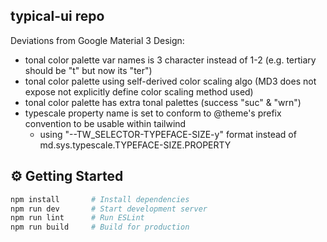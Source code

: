 ## typical-ui repo

Deviations from Google Material 3 Design:

- tonal color palette var names is 3 character instead of 1-2 (e.g. tertiary should be "t" but now its "ter")
- tonal color palette using self-derived color scaling algo (MD3 does not expose not explicitly define color scaling method used)
- tonal color palette has extra tonal palettes (success "suc" & "wrn")
- typescale property name is set to conform to @theme's prefix convention to be usable within tailwind
    - using "--TW_SELECTOR-TYPEFACE-SIZE-y" format instead of md.sys.typescale.TYPEFACE-SIZE.PROPERTY

## ⚙️ Getting Started

```bash
npm install       # Install dependencies
npm run dev       # Start development server
npm run lint      # Run ESLint
npm run build     # Build for production
```
